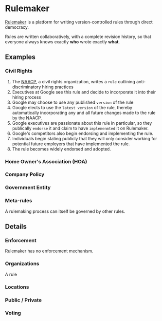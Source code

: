 # Rulemaker

[Rulemaker](https://rulemaker.io) is a platform for writing version-controlled rules through direct democracy.

Rules are written collaboratively, with a complete revision history, so that everyone always knows exactly **who** wrote exactly **what**.

## Examples

### Civil Rights
1. The [NAACP](https://naacp.org), a civil rights organization, writes a `rule` outlining anti-discriminatory hiring practices
2. Executives at Google see this rule and decide to incorporate it into their hiring process
3. Google may choose to use any published `version` of the rule
4. Google elects to use the `latest version` of the rule, thereby automatically incorporating any and all future changes made to the rule by the NAACP.
5. Google executives are passionate about this rule in particular, so they publically `endorse` it and claim to have `implemenmted` it on Rulemaker.
6. Google's competitors also begin endorsing and implementing the rule.
7. Individuals begin stating publicly that they will only consider working for potential future employers that have implemented the rule.
8.  The rule becomes widely endorsed and adopted.

### Home Owner's Association (HOA)

### Company Policy

### Government Entity

### Meta-rules
A rulemaking process can itself be governed by other rules.


## Details

### Enforcement
Rulemaker has no enforcement mechanism.
### Organizations
A rule

### Locations

### Public / Private

### Voting
